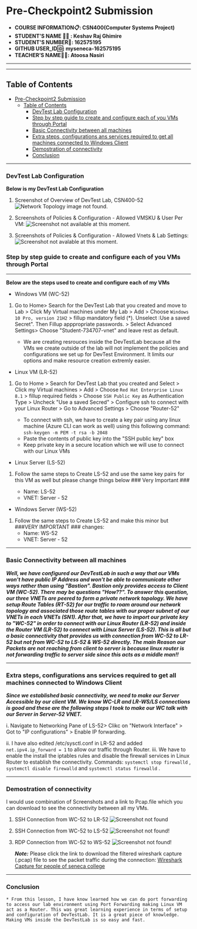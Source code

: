 # Pre-Checkpoint2 Submission

- **COURSE INFORMATION📋: CSN400(Computer Systems Project)**
- **STUDENT’S NAME :student: : Keshav Raj Ghimire**
- **STUDENT'S NUMBER🔢: 162575195**
- **GITHUB USER_ID🆔: myseneca-162575195**
- **TEACHER’S NAME👩‍🏫: Atoosa Nasiri**

---
---

## Table of Contents

- [Pre-Checkpoint2 Submission](#pre-checkpoint2-submission)
  - [Table of Contents](#table-of-contents)
    - [DevTest Lab Configuration](#devtest-lab-configuration)
    - [Step by step guide to create and configure each of you VMs through Portal](#step-by-step-guide-to-create-and-configure-each-of-you-vms-through-portal)
    - [Basic Connectivity between all machines](#basic-connectivity-between-all-machines)
    - [Extra steps, configurations ans services required to get all machines connected to Windows Client](#extra-steps-configurations-ans-services-required-to-get-all-machines-connected-to-windows-client)
    - [Demostration of connectivity](#demostration-of-connectivity)
    - [Conclusion](#conclusion)

---

### DevTest Lab Configuration
**Below is my DevTest Lab Configuration**

1. Screenshot of Overview of DevTest Lab, CSN400-52
   ![Network Topology image not found.](../Pre-Checkpoint2/DevTestConfigurationOverview.jpg)

2. Screenshots of Policies & Configuration - Allowed VMSKU & User Per VM:
     ![Screenshot not available at this moment.](VirtualMachineSKU&VMperUSer.jpg)
3. Screenshots of Policies & Configuration - Allowed Vnets & Lab Settings:
   ![Screenshot not avalable at this moment.](Lab%20Setting%20and%20Virtual%20Networks.jpg)

### Step by step guide to create and configure each of you VMs through Portal

---

**Below are the steps used to create and configure each of my VMs**

* Windows VM (WC-52)

1. Go to Home> Search for the DevTest Lab that you created and move to Lab > Click My Virtual machines under My Lab > Add > Choose `Windows 10 Pro, version 21H2` > fillup mandatory field (*). Unselect :Use a saved Secret". Then Fillup apppropriate passwords. > Select Advanced Settings> Choose "Student-734707-vnet" and leave rest as default.
    
    - We are creating resrouces inside the DevTestLab because all the VMs we create outside of the lab will not implement the policies and configurations we set up for DevTest Environment. It limits our options and make resource creation extremly easier.

* Linux VM (LR-52)
1. Go to Home > Search for DevTest Lab that you created and Select > Click my Virtual machines > Add > Choose `Red Hat Enterprise Linux 8.1` > fillup required fields  > Choose `SSH Public Key` as Authentication Type > Uncheck "Use a saved Secred" > Configure ssh to connect with your Linux Router > Go to Advanced Settings > Choose "Router-52"

   * To connect with ssh, we have to create a key pair using any linux machine (Azure CLI can work as well) using this following command: `ssh-keygen -m PEM -t rsa -b 2048`
   * Paste the contents of public key into the "SSH public key" box
   * Keep private key in a secure location which we will use to connect with our Linux VMs

* Linux Server (LS-52)
   
1. Follow the same steps to Create LS-52 and use the same key pairs for this VM as well but please change things below ### Very Important ###
   
   * Name: LS-52
   * VNET: Server - 52
  
* Windows Server (WS-52)
  
1. Follow the same steps to Create LS-52 and make this minor but ###VERY IMPORTANT ### changes:
   * Name: WS-52
   * VNET: Server - 52 

---

### Basic Connectivity between all machines

   ***Well, we have configured our DevTestLab in such a way that our VMs won't have public IP Address and won't be able to communicate other ways rather than using "Bastion". Bastion only provides access to Client VM (WC-52). There may be questions "How??". To answer this question, our three VNETs are peered to form a private network topology. We have setup Route Tables (RT-52) for our traffic to roam around our network topology and associated those route tables with our proper subnet of our VNETs in each VNETs (SN1). After that, we have to import our private key to "WC-52" in order to connect with our Linux Router (LR-52) and inside the Router VM (LR-52) to connect with Linux Server (LS-52). This is all but a basic connectivity that provides us with connection from WC-52 to LR-52 but not from WC-52 to LS-52 & WS-52 directly. The main Reason our Packets are not reaching from client to server is because linux router is not forwarding traffic to server side since this acts as a middle man!!***

---

### Extra steps, configurations ans services required to get all machines connected to Windows Client
  ***Since we established basic connectivity, we need to make our Server Accessible by our client VM. We know WC-LR and LR-WS/LS connections is good and these are the following steps I took to make our WC talk with our Server in Server-52 VNET.*** 
  
   i. Navigate to Networking Pane of LS-52> Clikc on "Network Interface" > Got to "IP configurations" > Enable IP forwarding.
   
   ii. I have also edited /etc/sysctl.conf in LR-52 and added `net.ipv4.ip_forward = 1` to allow our traffic through Router. 
   iii. We have to enable the install the iptables rules and disable the firewall services in Linux Router to establish the connectivity. Commands: `systemctl stop firewalld` , `systemctl disable firewalld` and `systemctl status firewalld` .

---

### Demostration of connectivity

I would use combination of Screenshots and a link to Pcap.file which you can download to see the connectivity between all my VMs.

1. SSH Connection from WC-52 to LR-52
   ![Screenshot not found](./screenshots%20for%20demonstration/WC-LR.jpg)

2. SSH Connection from WC-52 to LS-52
   ![Screenshot not found!](./screenshots%20for%20demonstration/WC-LS.jpg)

3. RDP Connection from WC-52 to WS-52
   ![Screenshot not found!](./screenshots%20for%20demonstration/WC-WS.jpg)

   ***Note:*** Please click the link to download the filtered wireshark capture (.pcap) file to see the packet traffic during the connection: 
    [Wireshark Capture for people of seneca college](https://seneca-my.sharepoint.com/:u:/g/personal/krghimire_myseneca_ca/EfbUeLYNj6pEld5Z89Zh0nMBui9h2sULzY-iezDdmkUZuA?e=vzOyGe)

---

### Conclusion

    * From this lesson, I have know learned how we can do port forwarding to access our lab environment using Port Forwarding making Linux VM act as a Router. This was great learning experience in terms of setup and configuration of DevTestLab. It is a great piece of knowledge. Making VMs inside the DevTestLab is so easy and fast.